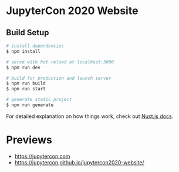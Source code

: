 # JupyterCon 2020 Website

## Build Setup

``` bash
# install dependencies
$ npm install

# serve with hot reload at localhost:3000
$ npm run dev

# build for production and launch server
$ npm run build
$ npm run start

# generate static project
$ npm run generate
```

For detailed explanation on how things work, check out [Nuxt.js docs](https://nuxtjs.org).

# Previews

- https://jupytercon.com
- https://jupytercon.github.io/jupytercon2020-website/

